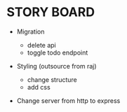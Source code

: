 <!-- make todo
<!-- make todoList -->

<!-- todo list (section)

create new task (div) w

    box for entering task (input) d
    button for adding task (input) d
    button for sorting task (input) d
    button for moving completing task to bottom (input) d

alltasks (div)

make an entity that will handle with database
on adding a list save the new list on the database -->

# STORY BOARD

- Migration

  - delete api
  - toggle todo endpoint

- Styling (outsource from raj)

  - change structure
  - add css

- Change server from http to express
